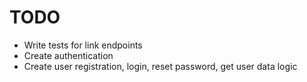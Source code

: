 # TODO

- Write tests for link endpoints
- Create authentication
- Create user registration, login, reset password, get user data logic

